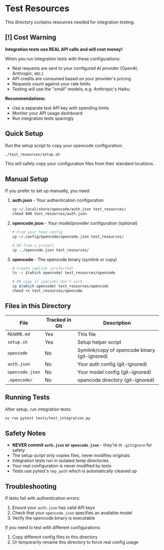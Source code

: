 # Test Resources

This directory contains resources needed for integration testing.

## [!] Cost Warning

**Integration tests use REAL API calls and will cost money!**

When you run integration tests with these configurations:
- Real requests are sent to your configured AI provider (OpenAI, Anthropic, etc.)
- API credits are consumed based on your provider's pricing
- Requests count against your rate limits
- Testing will use the "small" models, e.g. Anthropic's Haiku.

**Recommendations:**
- Use a separate test API key with spending limits
- Monitor your API usage dashboard
- Run integration tests sparingly

## Quick Setup

Run the setup script to copy your opencode configuration:

```bash
./test_resources/setup.sh
```

This will safely copy your configuration files from their standard locations.

## Manual Setup

If you prefer to set up manually, you need:

1. **auth.json** - Your authentication configuration
   ```bash
   cp ~/.local/share/opencode/auth.json test_resources/
   chmod 600 test_resources/auth.json
   ```

2. **opencode.json** - Your model/provider configuration (optional)
   ```bash
   # From your home config
   cp ~/.config/opencode/opencode.json test_resources/

   # OR from a project
   cp ../opencode.json test_resources/
   ```

3. **opencode** - The opencode binary (symlink or copy)
   ```bash
   # Create symlink (preferred)
   ln -s $(which opencode) test_resources/opencode

   # OR copy if symlinks don't work
   cp $(which opencode) test_resources/opencode
   chmod +x test_resources/opencode
   ```

## Files in this Directory

| File | Tracked in Git | Description |
|------|---------------|-------------|
| `README.md` | Yes | This file |
| `setup.sh` | Yes | Setup helper script |
| `opencode` | No | Symlink/copy of opencode binary (git-ignored) |
| `auth.json` | No | Your auth config (git-ignored) |
| `opencode.json` | No | Your model config (git-ignored) |
| `.opencode/` | No | opencode directory (git-ignored) |

## Running Tests

After setup, run integration tests:

```bash
uv run pytest tests/test_integration.py
```

## Safety Notes

- **NEVER commit `auth.json` or `opencode.json`** - they're in `.gitignore` for safety
- The setup script only copies files, never modifies originals
- Integration tests run in isolated temp directories
- Your real configuration is never modified by tests
- Tests use pytest's `tmp_path` which is automatically cleaned up

## Troubleshooting

If tests fail with authentication errors:
1. Ensure your `auth.json` has valid API keys
2. Check that your `opencode.json` specifies an available model
3. Verify the opencode binary is executable

If you need to test with different configurations:
1. Copy different config files to this directory
2. Or temporarily rename this directory to force real config usage
